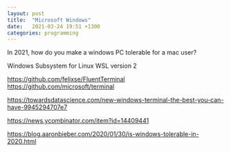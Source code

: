 ```yaml
---
layout: post
title:  "Microsoft Windows"
date:   2021-03-24 19:51 +1300
categories: programming
---
```




In 2021, how do you make a windows PC tolerable for a mac user?


Windows Subsystem for Linux
WSL version 2



https://github.com/felixse/FluentTerminal
https://github.com/microsoft/terminal

https://towardsdatascience.com/new-windows-terminal-the-best-you-can-have-9945294707e7


https://news.ycombinator.com/item?id=14409441


https://blog.aaronbieber.com/2020/01/30/is-windows-tolerable-in-2020.html

